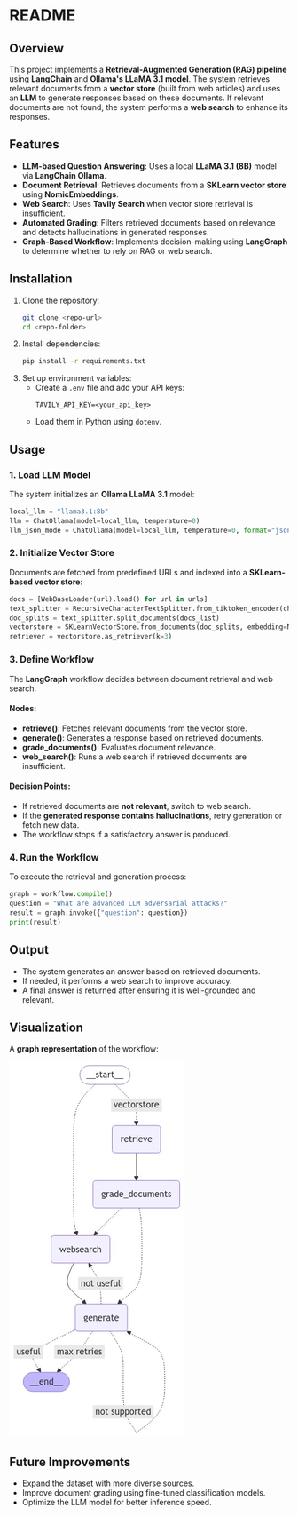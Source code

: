 # README

## Overview
This project implements a **Retrieval-Augmented Generation (RAG) pipeline** using **LangChain** and **Ollama's LLaMA 3.1 model**. The system retrieves relevant documents from a **vector store** (built from web articles) and uses an **LLM** to generate responses based on these documents. If relevant documents are not found, the system performs a **web search** to enhance its responses.

## Features
- **LLM-based Question Answering**: Uses a local **LLaMA 3.1 (8B)** model via **LangChain Ollama**.
- **Document Retrieval**: Retrieves documents from a **SKLearn vector store** using **NomicEmbeddings**.
- **Web Search**: Uses **Tavily Search** when vector store retrieval is insufficient.
- **Automated Grading**: Filters retrieved documents based on relevance and detects hallucinations in generated responses.
- **Graph-Based Workflow**: Implements decision-making using **LangGraph** to determine whether to rely on RAG or web search.

## Installation
1. Clone the repository:
   ```bash
   git clone <repo-url>
   cd <repo-folder>
   ```
2. Install dependencies:
   ```bash
   pip install -r requirements.txt
   ```
3. Set up environment variables:
   - Create a `.env` file and add your API keys:
     ```env
     TAVILY_API_KEY=<your_api_key>
     ```
   - Load them in Python using `dotenv`.

## Usage
### 1. Load LLM Model
The system initializes an **Ollama LLaMA 3.1** model:
```python
local_llm = "llama3.1:8b"
llm = ChatOllama(model=local_llm, temperature=0)
llm_json_mode = ChatOllama(model=local_llm, temperature=0, format="json")
```

### 2. Initialize Vector Store
Documents are fetched from predefined URLs and indexed into a **SKLearn-based vector store**:
```python
docs = [WebBaseLoader(url).load() for url in urls]
text_splitter = RecursiveCharacterTextSplitter.from_tiktoken_encoder(chunk_size=1000, chunk_overlap=200)
doc_splits = text_splitter.split_documents(docs_list)
vectorstore = SKLearnVectorStore.from_documents(doc_splits, embedding=NomicEmbeddings(model="nomic-embed-text-v1.5", inference_mode="local"))
retriever = vectorstore.as_retriever(k=3)
```

### 3. Define Workflow
The **LangGraph** workflow decides between document retrieval and web search.

#### Nodes:
- **retrieve()**: Fetches relevant documents from the vector store.
- **generate()**: Generates a response based on retrieved documents.
- **grade_documents()**: Evaluates document relevance.
- **web_search()**: Runs a web search if retrieved documents are insufficient.

#### Decision Points:
- If retrieved documents are **not relevant**, switch to web search.
- If the **generated response contains hallucinations**, retry generation or fetch new data.
- The workflow stops if a satisfactory answer is produced.

### 4. Run the Workflow
To execute the retrieval and generation process:
```python
graph = workflow.compile()
question = "What are advanced LLM adversarial attacks?"
result = graph.invoke({"question": question})
print(result)
```

## Output
- The system generates an answer based on retrieved documents.
- If needed, it performs a web search to improve accuracy.
- A final answer is returned after ensuring it is well-grounded and relevant.

## Visualization
A **graph representation** of the workflow:

![Workflow Graph](graph.png)

## Future Improvements
- Expand the dataset with more diverse sources.
- Improve document grading using fine-tuned classification models.
- Optimize the LLM model for better inference speed.


